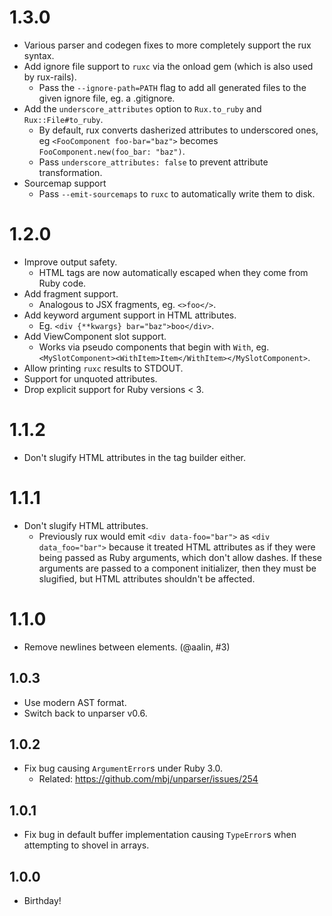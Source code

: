 # 1.3.0
* Various parser and codegen fixes to more completely support the rux syntax.
* Add ignore file support to `ruxc` via the onload gem (which is also used by rux-rails).
  - Pass the `--ignore-path=PATH` flag to add all generated files to the given ignore file, eg. a .gitignore.
* Add the `underscore_attributes` option to `Rux.to_ruby` and `Rux::File#to_ruby`.
  - By default, rux converts dasherized attributes to underscored ones, eg `<FooComponent foo-bar="baz">` becomes `FooComponent.new(foo_bar: "baz")`.
  - Pass `underscore_attributes: false` to prevent attribute transformation.
* Sourcemap support
  - Pass `--emit-sourcemaps` to `ruxc` to automatically write them to disk.

# 1.2.0
* Improve output safety.
  - HTML tags are now automatically escaped when they come from Ruby code.
* Add fragment support.
  - Analogous to JSX fragments, eg. `<>foo</>`.
* Add keyword argument support in HTML attributes.
  - Eg. `<div {**kwargs} bar="baz">boo</div>`.
* Add ViewComponent slot support.
  - Works via pseudo components that begin with `With`, eg. `<MySlotComponent><WithItem>Item</WithItem></MySlotComponent>`.
* Allow printing `ruxc` results to STDOUT.
* Support for unquoted attributes.
* Drop explicit support for Ruby versions < 3.

# 1.1.2
* Don't slugify HTML attributes in the tag builder either.

# 1.1.1
* Don't slugify HTML attributes.
  - Previously rux would emit `<div data-foo="bar">` as `<div data_foo="bar">` because it treated HTML attributes as if they were being passed as Ruby arguments, which don't allow dashes. If these arguments are passed to a component initializer, then they must be slugified, but HTML attributes shouldn't be affected.

# 1.1.0
* Remove newlines between elements. (@aalin, #3)

## 1.0.3
* Use modern AST format.
* Switch back to unparser v0.6.

## 1.0.2
* Fix bug causing `ArgumentError`s under Ruby 3.0.
  - Related: https://github.com/mbj/unparser/issues/254

## 1.0.1
* Fix bug in default buffer implementation causing `TypeError`s when attempting to shovel in arrays.

## 1.0.0
* Birthday!
